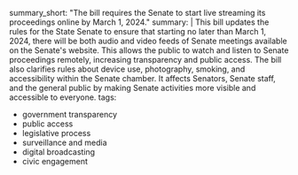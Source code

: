 summary_short: "The bill requires the Senate to start live streaming its proceedings online by March 1, 2024."
summary: |
  This bill updates the rules for the State Senate to ensure that starting no later than March 1, 2024, there will be both audio and video feeds of Senate meetings available on the Senate's website. This allows the public to watch and listen to Senate proceedings remotely, increasing transparency and public access. The bill also clarifies rules about device use, photography, smoking, and accessibility within the Senate chamber. It affects Senators, Senate staff, and the general public by making Senate activities more visible and accessible to everyone.
tags:
  - government transparency
  - public access
  - legislative process
  - surveillance and media
  - digital broadcasting
  - civic engagement
